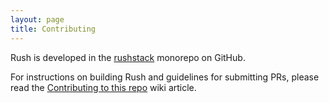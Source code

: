 ```yaml
---
layout: page
title: Contributing
---
```


Rush is developed in the [rushstack](https://github.com/microsoft/rushstack/)
monorepo on GitHub.

For instructions on building Rush and guidelines for submitting PRs, please read the
[Contributing to this repo](https://github.com/microsoft/rushstack/wiki/Contributing-to-this-repo)
wiki article.
